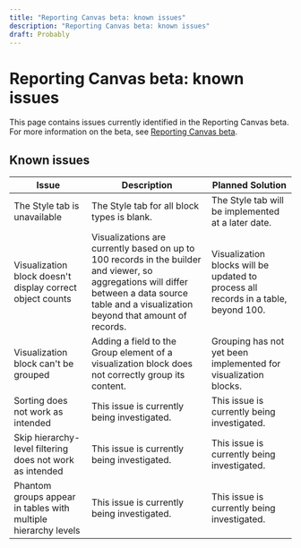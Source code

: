 ```yaml
---
title: "Reporting Canvas beta: known issues"
description: "Reporting Canvas beta: known issues"
draft: Probably
---
```

# Reporting Canvas beta: known issues

This page contains issues currently identified in the Reporting Canvas beta. For more information on the beta, see [Reporting Canvas beta](../../product-announcements/betas/reporting-canvas-beta.md).

## Known issues

| Issue |Description |Planned Solution |
|---|---|---|
| The Style tab is unavailable |The Style tab for all block types is blank. |The Style tab will be implemented at a later date. |
| Visualization block doesn't display correct object counts |Visualizations are currently based on up to 100 records in the builder and viewer, so aggregations will differ between a data source table and a visualization beyond that amount of records. |Visualization blocks will be updated to process all records in a table, beyond 100. |
| Visualization block can't be grouped |Adding a field to the Group element of a visualization block does not correctly group its content. |Grouping has not yet been implemented for visualization blocks. |
| Sorting does not work as intended |This issue is currently being investigated. |This issue is currently being investigated. |
| Skip hierarchy-level filtering does not work as intended |This issue is currently being investigated. |This issue is currently being investigated. |
| Phantom groups appear in tables with multiple hierarchy levels |This issue is currently being investigated. |This issue is currently being investigated. |

